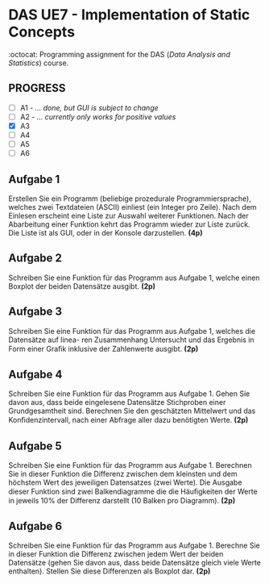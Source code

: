 # DAS UE7 - Implementation of Static Concepts #
:octocat: Programming assignment for the DAS (_Data Analysis and Statistics_) course.

## PROGRESS ##

- [ ] A1 _- ... done, but GUI is subject to change_
- [ ] A2 _- ... currently only works for positive values_
- [x] A3
- [ ] A4
- [ ] A5
- [ ] A6

## Aufgabe 1 
Erstellen Sie ein Programm (beliebige prozedurale Programmiersprache), welches zwei Textdateien 
(ASCII) einliest (ein Integer pro Zeile). Nach dem Einlesen erscheint eine Liste zur Auswahl weiterer 
Funktionen.  Nach  der  Abarbeitung  einer  Funktion  kehrt  das  Programm  wieder  zur  Liste  zurück. 
Die Liste ist als GUI, oder in der Konsole darzustellen. 
**(4p)**

## Aufgabe 2 
Schreiben  Sie  eine  Funktion  für  das  Programm  aus  Aufgabe  1,  welche  einen  Boxplot  der  beiden 
Datensätze ausgibt. 
**(2p)**

## Aufgabe  3 
Schreiben  Sie  eine  Funktion  für  das  Programm  aus  Aufgabe  1,  welches  die  Datensätze  auf  linea- 
ren  Zusammenhang  Untersucht  und  das  Ergebnis  in  Form  einer  Graﬁk  inklusive  der  Zahlenwerte 
ausgibt. 
**(2p)**

## Aufgabe  4 

Schreiben  Sie  eine  Funktion  für  das  Programm  aus  Aufgabe  1.  Gehen  Sie  davon  aus,  dass  beide 
eingelesene  Datensätze  Stichproben  einer  Grundgesamtheit  sind.  Berechnen  Sie  den  geschätzten 
Mittelwert und das Konﬁdenzintervall, nach einer Abfrage aller dazu benötigten Werte. 
**(2p)**

## Aufgabe  5 

Schreiben Sie eine Funktion für das Programm aus Aufgabe 1. Berechnen Sie in dieser Funktion die 
Differenz zwischen dem kleinsten und dem höchstem Wert des jeweiligen Datensatzes (zwei Werte). 
Die Ausgabe dieser Funktion sind zwei Balkendiagramme die die Häuﬁgkeiten der Werte in jeweils 
10% der Differenz darstellt (10 Balken pro Diagramm). 
**(2p)**

## Aufgabe  6 
Schreiben Sie eine Funktion für das Programm aus Aufgabe 1. Berechne Sie in dieser Funktion die 
Differenz zwischen jedem Wert der beiden Datensätze (gehen Sie davon aus, dass beide Datensätze 
gleich viele Werte enthalten). Stellen Sie diese Differenzen als Boxplot dar. 
**(2p)**
